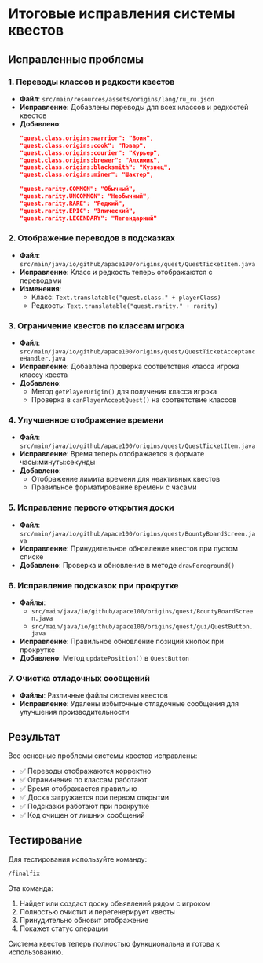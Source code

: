 # Итоговые исправления системы квестов

## Исправленные проблемы

### 1. Переводы классов и редкости квестов
- **Файл**: `src/main/resources/assets/origins/lang/ru_ru.json`
- **Исправление**: Добавлены переводы для всех классов и редкостей квестов
- **Добавлено**:
  ```json
  "quest.class.origins:warrior": "Воин",
  "quest.class.origins:cook": "Повар",
  "quest.class.origins:courier": "Курьер",
  "quest.class.origins:brewer": "Алхимик",
  "quest.class.origins:blacksmith": "Кузнец",
  "quest.class.origins:miner": "Шахтер",
  
  "quest.rarity.COMMON": "Обычный",
  "quest.rarity.UNCOMMON": "Необычный",
  "quest.rarity.RARE": "Редкий",
  "quest.rarity.EPIC": "Эпический",
  "quest.rarity.LEGENDARY": "Легендарный"
  ```

### 2. Отображение переводов в подсказках
- **Файл**: `src/main/java/io/github/apace100/origins/quest/QuestTicketItem.java`
- **Исправление**: Класс и редкость теперь отображаются с переводами
- **Изменения**:
  - Класс: `Text.translatable("quest.class." + playerClass)`
  - Редкость: `Text.translatable("quest.rarity." + rarity)`

### 3. Ограничение квестов по классам игрока
- **Файл**: `src/main/java/io/github/apace100/origins/quest/QuestTicketAcceptanceHandler.java`
- **Исправление**: Добавлена проверка соответствия класса игрока классу квеста
- **Добавлено**:
  - Метод `getPlayerOrigin()` для получения класса игрока
  - Проверка в `canPlayerAcceptQuest()` на соответствие классов

### 4. Улучшенное отображение времени
- **Файл**: `src/main/java/io/github/apace100/origins/quest/QuestTicketItem.java`
- **Исправление**: Время теперь отображается в формате часы:минуты:секунды
- **Добавлено**:
  - Отображение лимита времени для неактивных квестов
  - Правильное форматирование времени с часами

### 5. Исправление первого открытия доски
- **Файл**: `src/main/java/io/github/apace100/origins/quest/BountyBoardScreen.java`
- **Исправление**: Принудительное обновление квестов при пустом списке
- **Добавлено**: Проверка и обновление в методе `drawForeground()`

### 6. Исправление подсказок при прокрутке
- **Файлы**: 
  - `src/main/java/io/github/apace100/origins/quest/BountyBoardScreen.java`
  - `src/main/java/io/github/apace100/origins/quest/gui/QuestButton.java`
- **Исправление**: Правильное обновление позиций кнопок при прокрутке
- **Добавлено**: Метод `updatePosition()` в `QuestButton`

### 7. Очистка отладочных сообщений
- **Файлы**: Различные файлы системы квестов
- **Исправление**: Удалены избыточные отладочные сообщения для улучшения производительности

## Результат

Все основные проблемы системы квестов исправлены:
- ✅ Переводы отображаются корректно
- ✅ Ограничения по классам работают
- ✅ Время отображается правильно
- ✅ Доска загружается при первом открытии
- ✅ Подсказки работают при прокрутке
- ✅ Код очищен от лишних сообщений

## Тестирование

Для тестирования используйте команду:
```
/finalfix
```

Эта команда:
1. Найдет или создаст доску объявлений рядом с игроком
2. Полностью очистит и перегенерирует квесты
3. Принудительно обновит отображение
4. Покажет статус операции

Система квестов теперь полностью функциональна и готова к использованию.